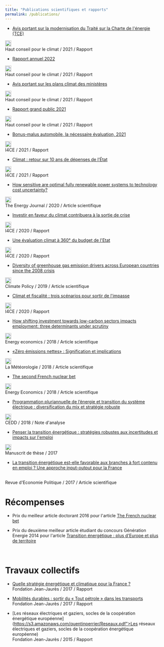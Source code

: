 ```yaml
---
title: "Publications scientifiques et rapports"
permalink: /publications/
---
```


- [Avis portant sur la modernisation du Traité sur la Charte de l'énergie (TCE)](https://www.hautconseilclimat.fr/publications/avis-sur-la-modernisation-du-traite-sur-la-charte-de-lenergie/)
 <a href="https://www.hautconseilclimat.fr/wp-content/uploads/2022/10/2022-10-19_Avis-TCE_HCC.pdf" download>
  <img src="/images/pdf.ico" width="20" alt="PDF">
 </a>
 <br/>
 Haut conseil pour le climat  / 2021 / Rapport <br />


- [Rapport annuel 2022](https://www.hautconseilclimat.fr/publications/rapport-annuel-2022-depasser-les-constats-mettre-en-oeuvre-les-solutions/)
 <a href="https://www.hautconseilclimat.fr/wp-content/uploads/2022/06/Rapport-annuel-Haut-conseil-pour-le-climat-29062022.pdf" download>
  <img src="/images/pdf.ico" width="20" alt="PDF">
 </a>
 <br/>
 Haut conseil pour le climat  / 2021 / Rapport <br />

- [Avis portant sur les plans climat des ministères](https://www.hautconseilclimat.fr/actualites/avis-portant-sur-les-plans-climat-des-ministeres/)
 <a href="https://www.hautconseilclimat.fr/wp-content/uploads/2021/12/HCC_Avis-plans-climat.pdf" download>
  <img src="/images/pdf.ico" width="20" alt="PDF">
 </a>
 <br/>
 Haut conseil pour le climat  / 2021 / Rapport <br />

 - [Rapport grand public 2021](https://www.hautconseilclimat.fr/publications/rapport-grand-public-2021/)
 <a href="https://www.hautconseilclimat.fr/wp-content/uploads/2021/09/HCC_Rapport_GP_2021_web-1.pdf" download>
  <img src="/images/pdf.ico" width="20" alt="PDF">
 </a>
 <br/>
 Haut conseil pour le climat / 2021 / Rapport <br />

 - [Bonus-malus automobile, la nécessaire évaluation, 2021](https://www.i4ce.org/publication/bonus-malus-automobile-evaluation-climat/)
 <a href="https://www.i4ce.org/wp-content/uploads/I4CE_BonusMalusAutomobiles-2.pdf" download>
  <img src="/images/pdf.ico" width="20" alt="PDF">
 </a>
 <br/>
 I4CE / 2021 / Rapport <br />

 - [Climat : retour sur 10 ans de dépenses de l’État](https://www.i4ce.org/download/climat-retour-sur-10-ans-de-depenses-de-letat/) 
 <a href="https://www.i4ce.org/wp-core/wp-content/uploads/2021/06/I4CE-rapport_quinquenat-2.pdf" download>
  <img src="/images/pdf.ico" width="20" alt="PDF">
 </a>
 <br/>
 I4CE / 2021 / Rapport <br />

 - [How sensitive are optimal fully renewable power systems to technology cost uncertainty?](https://doi.org/10.5547/01956574.43.1.bshi) 
 <a href="https://quentinperrier.s3.amazonaws.com/documents/Renewable_Power_Systems.pdf" download>
  <img src="/images/pdf.ico" width="20" alt="PDF">
 </a>
 <br/>
 The Energy Journal / 2020 / Article scientifique <br />

 - [Investir en faveur du climat contribuera à la sortie de crise](https://www.i4ce.org/download/investissements-climat-dans-la-sortie-de-crise-covid19/) 
 <a href="https://www.i4ce.org/wp-core/wp-content/uploads/2020/04/I4CE-Investir-pour-le-climat-sortie-de-crise-COVID-1.pdf" download>
  <img src="/images/pdf.ico" width="20" alt="PDF">
 </a>
 <br/>
 I4CE / 2020 / Rapport
 
 - [Une évaluation climat à 360° du budget de l'Etat](https://www.i4ce.org/download/evaluation-climat-360-budget-etat/#:~:text=Parce%20que%20le%20vote%20du,les%20%C3%A9missions%20de%20la%20France.) 
 <a href="https://www.i4ce.org/wp-core/wp-content/uploads/2019/09/I4CE-Etude-EvalClimat360%C2%B0BudgetEtat.pdf" download>
  <img src="/images/pdf.ico" width="20" alt="PDF">
 </a>
 <br/>
 I4CE / 2020 / Rapport

 - [Diversity of greenhouse gas emission drivers across European countries since the 2008 crisis](https://www.tandfonline.com/doi/abs/10.1080/14693062.2019.1625744?journalCode=tcpo20) 
 <a href="https://quentinperrier.s3.amazonaws.com/documents/EU_emissions.pdf" download>
  <img src="/images/pdf.ico" width="20" alt="PDF">
 </a>
 <br/>
 Climate Policy / 2019 / Article scientifique

 - [Climat et fiscalité : trois scénarios pour sortir de l'impasse](https://www.i4ce.org/download/climat-et-fiscalite-trois-scenarios-pour-sortir-de-limpasse/) 
 <a href="https://www.i4ce.org/wp-core/wp-content/uploads/2019/03/19-02-28-Etude-Climat_I4CE_Terra_Nova_.pdf" download>
  <img src="/images/pdf.ico" width="20" alt="PDF">
 </a>
 <br/>
 I4CE / 2020 / Rapport

 - [How shifting investment towards low-carbon sectors impacts employment: three determinants under scrutiny](https://www.sciencedirect.com/science/article/pii/S0140988318303323) 
 <a href="https://quentinperrier.s3.amazonaws.com/documents/Shifting_investment.pdf" download>
  <img src="/images/pdf.ico" width="20" alt="PDF">
 </a>
 <br/>
 Energy economics / 2018 / Article scientifique

 - [«Zéro émissions nettes» : Signification et implications](http://documents.irevues.inist.fr/handle/2042/68784)
 <a href="http://documents.irevues.inist.fr/bitstream/handle/2042/68784/meteo_2018_103_26.pdf?sequence=1%22" download>
  <img src="/images/pdf.ico" width="20" alt="PDF">
 </a>
  <br/>
 La Météorologie / 2018 / Article scientifique
			
 - [The second French nuclear bet](https://doi.org/10.1016/j.eneco.2018.07.014) 
 <a href="https://quentinperrier.s3.amazonaws.com/documents/French_nuclear_bet.pdf" download>
  <img src="/images/pdf.ico" width="20" alt="PDF">
 </a>
 <br/>
 Energy Economics / 2018 / Article scientifique

 - [Programmation pluriannuelle de l’énergie et transition du système électrique : diversification du mix et stratégie robuste](https://www.ecologique-solidaire.gouv.fr/sites/default/files/CEDD%20-%20S%20033.pdf) 
 <a href="https://www.ecologique-solidaire.gouv.fr/sites/default/files/CEDD%20-%20S%20033.pdf" download>
  <img src="/images/pdf.ico" width="20" alt="PDF">
 </a>
 <br/>
 CEDD / 2018 / Note d'analyse
 
 - [Penser la transition énergétique : stratégies robustes aux incertitudes et impacts sur l'emploi](https://s3.amazonaws.com/quentinperrier/dissertation.pdf)
 <a href="https://s3.amazonaws.com/quentinperrier/dissertation.pdf" download>
 <img src="/images/pdf.ico" width="20" alt="PDF">
 </a>
 <br/>
 Manuscrit de thèse / 2017
 
  - [La transition énergétique est-elle favorable aux branches à fort contenu en emploi ? Une approche input-output pour la France](https://doi.org/10.3917/redp.275.0851) 
  <br/>
 Revue d'Economie Politique / 2017 / Article scientifique
 
 <br/>
 
 
# Récompenses
 
 - Prix du meilleur article doctorant 2016 pour l'article <a class="work" href = "http://www.feem.it/en/publications/feem-working-papers-note-di-lavoro-series/the-french-nuclear-bet/">The French nuclear bet </a>

 - Prix du deuxième meilleur article étudiant du concours Génération Energie 2014 pour l'article <a href = "http://energie.lexpansion.com/prospective/transition-energetique-plus-d-europe-et-plus-de-territoire_a-34-8000.html">Transition énergétique : plus d'Europe et plus de territoire</a>
 
 <br/>
 
# Travaux collectifs

 - [Quelle stratégie énergétique et climatique pour la France ?](https://s3.amazonaws.com/quentinperrier/Presidentielles2017.pdf) <br/>
 Fondation Jean-Jaurès / 2017 / Rapport
 
  - [Mobilités durables : sortir du « Tout pétrole » dans les transports](https://s3.amazonaws.com/quentinperrier/Transports.pdf) <br/>
  Fondation Jean-Jaurès / 2017 / Rapport
  
   - [Les réseaux électriques et gaziers, socles de la coopération énergétique européenne](https://s3.amazonaws.com/quentinperrier/Reseaux.pdf">Les réseaux électriques et gaziers, socles de la coopération énergétique européenne) <br/>
Fondation Jean-Jaurès / 2015 / Rapport